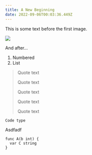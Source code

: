 ```yaml
---
title: A New Beginning
date: 2022-09-06T00:03:36.449Z
---
```

This is some text before the first image.

![](img/image.jpg)

And after…

1. Numbered
2. List

> Quote text
>
> Quote text
>
> Quote text
>
> Quote text
>
> Quote text

`Code type`

Asdfadf

```
func A(b int) {
  var C string
}
```

